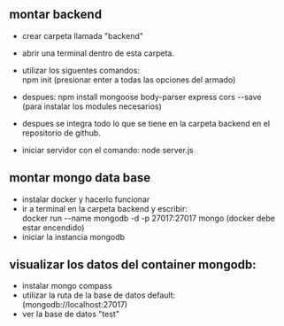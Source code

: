 ## montar backend
- crear carpeta llamada "backend"
- abrir una terminal dentro de esta carpeta.

- utilizar los siguentes comandos:<br>
  npm init
(presionar enter a todas las opciones del armado)
- despues:
  npm install mongoose body-parser express cors --save <br>
(para instalar los modules necesarios)
- despues se integra todo lo que se tiene en la carpeta backend en el repositorio de github.
- iniciar servidor con el comando: node server.js

## montar mongo data base
- instalar docker y hacerlo funcionar
- ir a terminal en la carpeta backend y escribir:<br>
   docker run --name mongodb -d -p 27017:27017 mongo
 (docker debe estar encendido)
- iniciar la instancia mongodb

## visualizar los datos del container mongodb:
- instalar mongo compass
- utilizar la ruta de la base de datos default:<br>
  (mongodb://localhost:27017)
- ver la base de datos "test"
